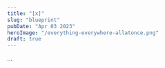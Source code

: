 ```yaml
---
title: "[x]"
slug: "blueprint"
pubDate: "Apr 03 2023"
heroImage: "/everything-everywhere-allatonce.png"
draft: true
---
```


...
